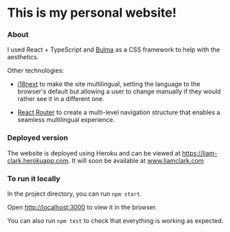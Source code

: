 # This is my personal website!

### About

I used React + TypeScript and [Bulma](https://bulma.io) as a CSS framework to help with the aesthetics.

Other technologies:

- [i18next](https://www.i18next.com) to make the site multilingual, setting the language to the browser's default but allowing a user to change manually if they would rather see it in a different one.

- [React Router](https://reactrouter.com) to create a multi-level navigation structure that enables a seamless multilingual experience.

### Deployed version

The website is deployed using Heroku and can be viewed at https://liam-clark.herokuapp.com. It will soon be available at www.liamclark.com

### To run it locally

In the project directory, you can run `npm start`.

Open [http://localhost:3000](http://localhost:3000) to view it in the browser.

You can also run `npm test` to check that everything is working as expected.
